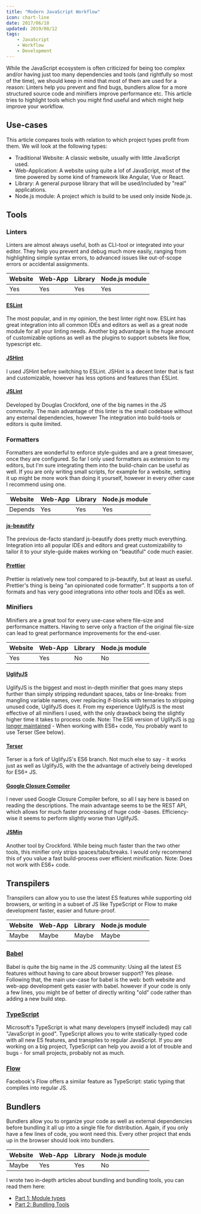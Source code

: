 ```yaml
---
title: "Modern JavaScript Workflow"
icon: chart-line
date: 2017/06/18
updated: 2019/08/12
tags:
    - JavaScript
    - Workflow
    - Development
---
```


While the JavaScript ecosystem is often criticized for being too complex and/or having just too many dependencies and tools (and rightfully so most of the time), we should keep in mind that most of them are used for a reason: Linters help you prevent and find bugs, bundlers allow for a more structured source code and minifiers improve performance etc.
This article tries to highlight tools which you might find useful and which might help improve your workflow.

<!-- more -->

## Use-cases

This article compares tools with relation to which project types profit from them. We will look at the following types:

-   Traditional Website: A classic website, usually with little JavaScript used.
-   Web-Application: A website using quite a lof of JavaScript, most of the time powered by some kind of framework like Angular, Vue or React.
-   Library: A general purpose library that will be used/included by "real" applications.
-   Node.js module: A project which is build to be used only inside Node.js.

## Tools

### Linters

Linters are almost always useful, both as CLI-tool or integrated into your editor. They help you prevent and debug much more easily, ranging from highlighting simple syntax errors, to advanced issues like out-of-scope errors or accidental assignments.

| Website | Web-App | Library | Node.js module |
| ------- | ------- | ------- | -------------- |
| Yes     | Yes     | Yes     | Yes            |

#### [ESLint](https://eslint.org/)

The most popular, and in my opinion, the best linter right now. ESLint has great integration into all common IDEs and editors as well as a great node module for all your linting needs. Another big advantage is the huge amount of customizable options as well as the plugins to support subsets like flow, typescript etc.

#### [JSHint](https://github.com/jshint/jshint)

I used JSHint before switching to ESLint. JSHint is a decent linter that is fast and customizable, however has less options and features than ESLint.

#### [JSLint](https://github.com/douglascrockford/JSLint)

Developed by Douglas Crockford, one of the big names in the JS community. The main advantage of this linter is the small codebase without any external dependencies, however The integration into build-tools or editors is quite limited.

### Formatters

Formatters are wonderful to enforce style-guides and are a great timesaver, once they are configured. So far I only used formatters as extension to my editors, but I'm sure integrating them into the build-chain can be useful as well.
If you are only writing small scripts, for example for a website, setting it up might be more work than doing it yourself, however in every other case I recommend using one.

| Website | Web-App | Library | Node.js module |
| ------- | ------- | ------- | -------------- |
| Depends | Yes     | Yes     | Yes            |

#### [js-beautify](https://github.com/beautify-web/js-beautify)

The previous de-facto standard js-beautify does pretty much everything. Integration into all popular IDEs and editors and great customizability to tailor it to your style-guide makes working on "beautiful" code much easier.

#### [Prettier](https://prettier.io/)

Prettier is relatively new tool compared to js-beautify, but at least as useful. Prettier's thing is being "an opinionated code formatter". It supports a ton of formats and has very good integrations into other tools and IDEs as well.

### Minifiers

Minifiers are a great tool for every use-case where file-size and performance matters. Having to serve only a fraction of the original file-size can lead to great performance improvements for the end-user.

| Website | Web-App | Library | Node.js module |
| ------- | ------- | ------- | -------------- |
| Yes     | Yes     | No      | No             |

#### [UglifyJS](https://github.com/mishoo/UglifyJS2)

UglifyJS is the biggest and most in-depth minifier that goes many steps further than simply stripping redundant spaces, tabs or line-breaks:
from mangling variable names, over replacing if-blocks with ternaries to stripping unused code, UglifyJS does it. From my experience UglifyJS is the most effective of all minifiers I used, with the only drawback being the slightly higher time it takes to process code.
Note: The ES6 version of UglifyJS is [no longer maintained](https://github.com/mishoo/UglifyJS2/issues/3156#issuecomment-392943058) - When working with ES6+ code, You probably want to use Terser (See below).

#### [Terser](https://terser.org/)

Terser is a fork of UglifyJS's ES6 branch. Not much else to say - it works just as well as UglifyJS, with the the advantage of actively being developed for ES6+ JS.

#### [Google Closure Compiler](https://developers.google.com/closure/compiler/)

I never used Google Closure Compiler before, so all I say here is based on reading the descriptions.
The main advantage seems to be the REST API, which allows for much faster processing of huge code -bases.
Efficiency-wise it seems to perform slightly worse than UglifyJS.

#### [JSMin](https://github.com/douglascrockford/JSMin)

Another tool by Crockford.
While being much faster than the two other tools, this minifier only strips spaces/tabs/breaks. I would only recommend this of you value a fast build-process over efficient minification.
Note: Does not work with ES6+ code.

## Transpilers

Transpilers can allow you to use the latest ES features while supporting old browsers, or writing in a subset of JS like TypeScript or Flow to make development faster, easier and future-proof.

| Website | Web-App | Library | Node.js module |
| ------- | ------- | ------- | -------------- |
| Maybe   | Maybe   | Maybe   | Maybe          |

### [Babel](https://babeljs.io/)

Babel is quite the big name in the JS community: Using all the latest ES features without having to care about browser support? Yes please.
Following that, the main use-case for babel is the web: both website and web-app development gets easier with babel. however if your code is only a few lines, you might be of better of directly writing "old" code rather than adding a new build step.

### [TypeScript](https://www.typescriptlang.org/)

Microsoft's TypeScript is what many developers (myself included) may call "JavaScript in good". TypeScript allows you to write statically-typed code with all new ES features, and transpiles to regular JavaScript. If you are working on a big project, TypeScript can help you avoid a lot of trouble and bugs - for small projects, probably not as much.

### [Flow](https://flow.org/)

Facebook's Flow offers a similar feature as TypeScript: static typing that compiles into regular JS.

## Bundlers

Bundlers allow you to organize your code as well as external dependencies before bundling it all up into a single file for distribution. Again, if you only have a few lines of code, you wont need this. Every other project that ends up in the browser should look into bundlers.

| Website | Web-App | Library | Node.js module |
| ------- | ------- | ------- | -------------- |
| Maybe   | Yes     | Yes     | No             |

I wrote two in-depth articles about bundling and bundling tools, you can read them here:

-   [Part 1: Module types](https://rilling.dev/getting-into-javascript-building-and-bundling-part-1-modules)
-   [Part 2: Bundling Tools](https://rilling.dev/getting-into-javascript-building-and-bundling-part-2-bundling-tools)

